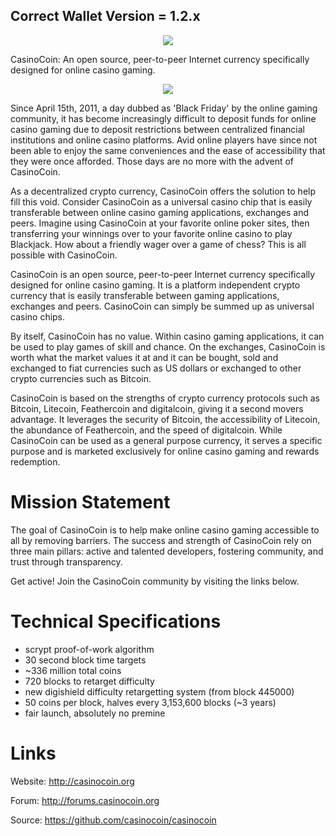 <h2>Correct Wallet Version = 1.2.x</h2>
<p align="center"><img src="https://raw.github.com/transcoder/CasinoCoin/master/src/qt/res/images/logo.png" /></p>

CasinoCoin: An open source, peer-to-peer Internet currency specifically designed for online casino gaming.

<p align="center"><img src="https://raw.github.com/transcoder/CasinoCoin/master/src/qt/res/images/casinocoin-coin.png" /></p>

Since April 15th, 2011, a day dubbed as 'Black Friday' by the online gaming community, it has become increasingly difficult to deposit funds for online casino gaming due to deposit restrictions between centralized financial institutions and online casino platforms. Avid online players have since not been able to enjoy the same conveniences and the ease of accessibility that they were once afforded. Those days are no more with the advent of CasinoCoin.

As a decentralized crypto currency, CasinoCoin offers the solution to help fill this void. Consider CasinoCoin as a universal casino chip that is easily transferable between online casino gaming applications, exchanges and peers. Imagine using CasinoCoin at your favorite online poker sites, then transferring your winnings over to your favorite online casino to play Blackjack. How about a friendly wager over a game of chess? This is all possible with CasinoCoin.

CasinoCoin is an open source, peer-to-peer Internet currency specifically designed for online casino gaming. It is a platform independent crypto currency that is easily transferable between gaming applications, exchanges and peers. CasinoCoin can simply be summed up as universal casino chips.

By itself, CasinoCoin has no value. Within casino gaming applications, it can be used to play games of skill and chance. On the exchanges, CasinoCoin is worth what the market values it at and it can be bought, sold and exchanged to fiat currencies such as US dollars or exchanged to other crypto currencies such as Bitcoin.

CasinoCoin is based on the strengths of crypto currency protocols such as Bitcoin, Litecoin, Feathercoin and digitalcoin, giving it a second movers advantage. It leverages the security of Bitcoin, the accessibility of Litecoin, the abundance of Feathercoin, and the speed of digitalcoin. While CasinoCoin can be used as a general purpose currency, it serves a specific purpose and is marketed exclusively for online casino gaming and rewards redemption.


Mission Statement
=================

The goal of CasinoCoin is to help make online casino gaming accessible to all by removing barriers. The success and strength of CasinoCoin rely on three main pillars: active and talented developers, fostering community, and trust through transparency. 


Get active! Join the CasinoCoin community by visiting the links below.



Technical Specifications
========================

 - scrypt proof-of-work algorithm
 - 30 second block time targets
 - ~336 million total coins
 - 720 blocks to retarget difficulty
 - new digishield difficulty retargetting system (from block 445000) 
 - 50 coins per block, halves every 3,153,600 blocks (~3 years)
 - fair launch, absolutely no premine


Links
======

Website: http://casinocoin.org


Forum: http://forums.casinocoin.org


Source: https://github.com/casinocoin/casinocoin

